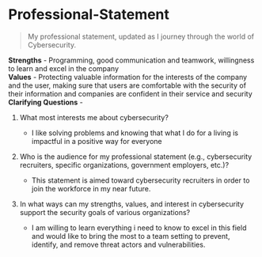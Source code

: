 # Professional-Statement
>My professional statement, updated as I journey through the world of Cybersecurity.
>
**Strengths** - Programming, good communication and teamwork, willingness to learn and excel in the company  
**Values** - Protecting valuable information for the interests of the company and the user, making sure that users are comfortable with the security of their information and companies are confident in their service and security  
**Clarifying Questions** -   
1. What most interests me about cybersecurity?

    - I like solving problems and knowing that what I do for a living is impactful in a positive way for everyone
   
2. Who is the audience for my professional statement (e.g., cybersecurity recruiters, specific organizations, government employers, etc.)?

    - This statement is aimed toward cybersecurity recruiters in order to join the workforce in my near future.

5. In what ways can my strengths, values, and interest in cybersecurity support the security goals of various organizations?

    - I am willing to learn everything i need to know to excel in this field and would like to bring the most to a team setting to prevent, identify, and remove threat actors and vulnerabilities.  
